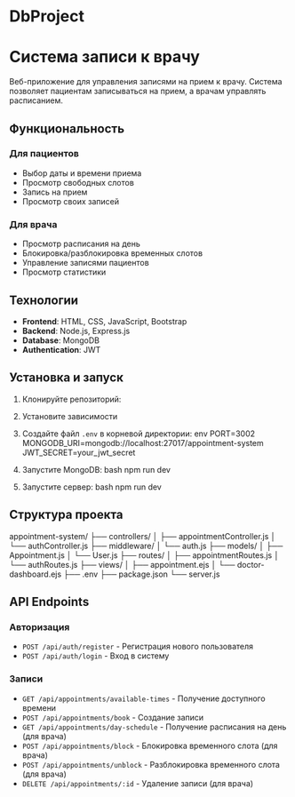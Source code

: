 # DbProject



# Система записи к врачу

Веб-приложение для управления записями на прием к врачу. Система позволяет пациентам записываться на прием, а врачам управлять расписанием.

## Функциональность

### Для пациентов
- Выбор даты и времени приема
- Просмотр свободных слотов
- Запись на прием
- Просмотр своих записей

### Для врача
- Просмотр расписания на день
- Блокировка/разблокировка временных слотов
- Управление записями пациентов
- Просмотр статистики

## Технологии

- **Frontend**: HTML, CSS, JavaScript, Bootstrap
- **Backend**: Node.js, Express.js
- **Database**: MongoDB
- **Authentication**: JWT

## Установка и запуск

1. Клонируйте репозиторий:

2. Установите зависимости

3. Создайте файл `.env` в корневой директории:
env
PORT=3002
MONGODB_URI=mongodb://localhost:27017/appointment-system
JWT_SECRET=your_jwt_secret
4. Запустите MongoDB:
bash
npm run dev

5. Запустите сервер:
bash
npm run dev




## Структура проекта
appointment-system/
├── controllers/
│ ├── appointmentController.js
│ └── authController.js
├── middleware/
│ └── auth.js
├── models/
│ ├── Appointment.js
│ └── User.js
├── routes/
│ ├── appointmentRoutes.js
│ └── authRoutes.js
├── views/
│ ├── appointment.ejs
│ └── doctor-dashboard.ejs
├── .env
├── package.json
└── server.js



## API Endpoints

### Авторизация
- `POST /api/auth/register` - Регистрация нового пользователя
- `POST /api/auth/login` - Вход в систему

### Записи
- `GET /api/appointments/available-times` - Получение доступного времени
- `POST /api/appointments/book` - Создание записи
- `GET /api/appointments/day-schedule` - Получение расписания на день (для врача)
- `POST /api/appointments/block` - Блокировка временного слота (для врача)
- `POST /api/appointments/unblock` - Разблокировка временного слота (для врача)
- `DELETE /api/appointments/:id` - Удаление записи (для врача)
